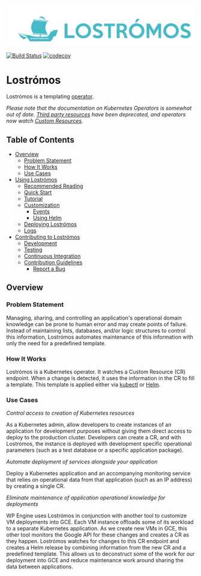 ![Lostrómos logo](docs/images/logo.png)

[![Build Status](https://travis-ci.org/wpengine/lostromos.svg?branch=master)](https://travis-ci.org/wpengine/lostromos)
[![codecov](https://codecov.io/gh/wpengine/lostromos/branch/master/graph/badge.svg)](https://codecov.io/gh/wpengine/lostromos)

# Lostrómos

Lostrómos is a templating [operator](https://coreos.com/blog/introducing-operators.html).

*Please note that the documentation on Kubernetes Operators is somewhat out of
date. [Third party resources](https://kubernetes.io/docs/tasks/access-kubernetes-api/extend-api-third-party-resource/)
have been deprecated, and operators now watch [Custom Resources](https://kubernetes.io/docs/concepts/api-extension/custom-resources/).*

## Table of Contents

* [Overview](#overview)
  * [Problem Statement](#problem-statement)
  * [How It Works](#how-it-works)
  * [Use Cases](#use-cases)
* [Using Lostrómos](docs/usinglostromos.md#usinglostromos)
  * [Recommended Reading](docs/usinglostromos.md#reading)
  * [Quick Start](docs/usinglostromos.md#quickstart)
  * [Tutorial](docs/usinglostromos.md#tutorial)
  * [Customization](docs/usinglostromos.md#customization)
    * [Events](docs/events.md)
    * [Using Helm](docs/helm.md)
  * [Deploying Lostrómos](docs/usinglostromos.md#deployment)
  * [Logs](docs/usinglostromos.md#logs)
* [Contributing to Lostrómos](docs/development.md#contributing)
  * [Development](docs/development.md#development)
  * [Testing](docs/development.md#testing)
  * [Continuous Integration](docs/development.md#ci)
  * [Contribution Guidelines](CONTRIBUTING.md)
    * [Report a Bug](CONTRIBUTING.md#bugs)

## Overview

### Problem Statement

Managing, sharing, and controlling an application's operational domain knowledge
can be prone to human error and may create points of failure. Instead of
maintaining lists, databases, and/or logic structures to control this
information, Lostrómos automates maintenance of this information with only the
need for a predefined template.

### How It Works

Lostrómos is a Kubernetes operator. It watches a Custom Resource (CR) endpoint.
When a change is detected, it uses the information in the CR to fill a
template. This template is applied either via
[kubectl](https://kubernetes.io/docs/user-guide/kubectl-overview/) or
[Helm](https://docs.helm.sh/).

### Use Cases

*Control access to creation of Kubernetes resources*

As a Kubernetes admin, allow developers to create instances of an application
for development purposes without giving them direct access to deploy to the
production cluster. Developers can create a CR, and with Lostrómos, the instance
is deployed with development specific operational parameters (such as a test
database or a specific application package).

*Automate deployment of services alongside your application*

Deploy a Kubernetes application and an accompanying monitoring service that
relies on operational data from that application (such as an IP address) by
creating a single CR.

*Eliminate maintenance of application operational knowledge for deployments*

WP Engine uses Lostrómos in conjunction with another tool to customize VM
deployments into GCE. Each VM instance offloads some of its workload to a
separate Kubernetes application. As we create new VMs in GCE, this other tool
monitors the Google API for these changes and creates a CR as they happen.
Lostrómos watches for changes to this CR endpoint and creates a Helm release
by combining information from the new CR and a predefined template. This allows
us to deconstruct some of the work for our deployment into GCE and reduce
maintenance work around sharing the data between applications.
